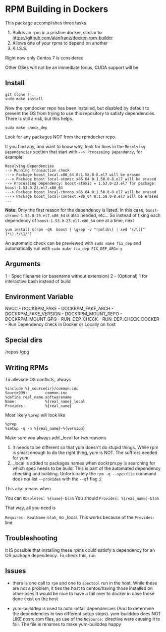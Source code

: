 # RPM Building in Dockers #

This package accomplishes three tasks

1. Builds an rpm in a pristine docker, similar to https://github.com/alanfranz/docker-rpm-builder
2. Allows one of your rpms to depend on another
3. K.I.S.S.

Right now only Centos 7 is considered

Other OSes will not be an immediate focus, CUDA support will be

## Install ##

```
git clone ? .
sudo make install
```

Now the rpmdocker repo has been installed, but disabled by default to prevent 
the OS from trying to use this repository to satisfy dependencies. There is 
still a risk, but this helps.

```
sudo make check_dep
```

Look for any packages NOT from the rpmdocker repo.

If you find any, and want to know why, look for lines in the `Resolving Dependencies`
section that start with `--> Processing Dependency`, for example:

```
Resolving Dependencies
--> Running transaction check
---> Package boost_local.x86_64 0:1.58.0-8.el7 will be erased
---> Package boost_local-atomic.x86_64 0:1.58.0-8.el7 will be erased
--> Processing Dependency: boost-atomic = 1.53.0-23.el7 for package: boost-1.53.0-23.el7.x86_64
---> Package boost_local-chrono.x86_64 0:1.58.0-8.el7 will be erased
---> Package boost_local-context.x86_64 0:1.58.0-8.el7 will be erased
...
```

**Note**: Only the first reason for the dependency is listed. In this case, 
`boost-chrono-1.53.0-23.el7.x86_64` is also needed, etc... So instead of fixing each
dependency of `boost-1.53.0-23.el7.x86_64` one at a time, next 

```
yum install $(rpm -qR  boost | \grep -v ^rpmlib\( | sed 's/\([^ ]*\).*/\1/')

```

An automatic check can be previewed with `sudo make fix_dep` and automatically 
run with `sudo make fix_dep FIX_DEP_ARG=-y`


## Arguments ##

1 - Spec filename (or basename without extension)
2 - (Optional) 1 for interactive bash instead of build

## Environment Variable ## 

NVCC - 
DOCKRPM_FAKE  -
DOCKRPM_FAKE_ARCH - 
DOCKRPM_FAKE_VERSION -
DOCKRPM_MOUNT_REPO -
DOCKRPM_MOUNT_GPG -
RUN_DEP_CHECK -
RUN_DEP_CHECK_DOCKER - Run Dependency check in Docker or Locally on host
## Special dirs ##

/repos
/gpg

## Writing RPMs ##

To alleviate OS conflicts, always

```spec
%include %{_sourcedir}/common.inc
Source999:        common.inc
%define real_name softwarename
Name:             %{real_name}_local
Provides:         %{real_name}
```

Most likely `%prep` will look like 

```spec
%prep
%setup -q -n %{real_name}-%{version}
```

Make sure you always add _local for two reasons. 

1. It needs to be different so that yum doesn't do stupid things. While rpm is
smart enough to do the right thing, yum is NOT. The suffix is needed for yum
2. _local is added to packages names when dockrpm.py is searching for which
spec needs to be build. This is part of the automated dependency checking and
building. Unfortunately the `rpm -q --specfile` command does not list `--provides`
with the `--qf` flag ;(

This also means when 

You can `Obsoletes: %{name}-blah`
You should `Provides: %{real_name}-blah`

That way, all you need is

`Requires: RealName-blah`, no _local. This works because of the `Provides:` line

## Troubleshooting ##

It IS possible that installing these rpms could satisfy a dependency for an OS
package dependency. To check this, run 

## Issues ##

- there is one call to `rpm` and one to `spectool` run in the host. While these
are not a problem, it ties the host to centos/having those installed on other oses
It would be nice to have a fail over to docker in case those done exist on the
host

- yum-builddep is used to auto install dependencies (And to determine the 
dependencies in two different setup steps). yum-builddep does NOT LIKE nosrc.rpm
files, so use of the `NoSource:` directive were causing it to fail. The file is
renames to make yum-builddep happy